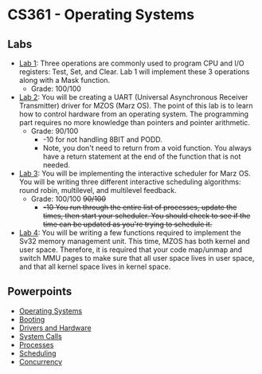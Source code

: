 # CS361 - Operating Systems

## Labs

- [Lab 1](lab1/README.md): Three operations are commonly used to program CPU and I/O registers: Test, Set, and Clear. Lab 1 will implement these 3 operations along with a Mask function.
  - Grade: 100/100
- [Lab 2](lab2/README.md): You will be creating a UART (Universal Asynchronous Receiver Transmitter) driver for MZOS (Marz OS). The point of this lab is to learn how to control hardware from an operating system. The programming part requires no more knowledge than pointers and pointer arithmetic.
  - Grade: 90/100
    - -10 for not handling 8BIT and PODD.
    - Note, you don't need to return from a void function. You always have a return statement at the end of the function that is not needed.
- [Lab 3](lab3/README.md): You will be implementing the interactive scheduler for Marz OS. You will be writing three different interactive scheduling algorithms: round robin, multilevel, and multilevel feedback.
  - Grade: 100/100 ~~90/100~~
    - ~~-10 You run through the entire list of processes, update the times, then start your scheduler. You should check to see if the time can be updated as you're trying to schedule it.~~
- [Lab 4](lab4/README.md): You will be writing a few functions required to implement the Sv32 memory management unit. This time, MZOS has both kernel and user space. Therefore, it is required that your code map/unmap and switch MMU pages to make sure that all user space lives in user space, and that all kernel space lives in kernel space.

## Powerpoints

- [Operating Systems](class_notes/COSC361-Operating_Systems.pdf)
- [Booting](class_notes/COSC361-Booting.pdf)
- [Drivers and Hardware](class_notes/COSC361-Drivers_and_Hardware.pdf)
- [System Calls](class_notes/COSC361-System_Calls.pdf)
- [Processes](class_notes/COSC361-Processes.pdf)
- [Scheduling](class_notes/COSC361-Scheduling.pdf)
- [Concurrency](class_notes/COSC361-Concurrency.pdf)